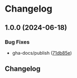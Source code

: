 # Changelog

## 1.0.0 (2024-06-18)


### Bug Fixes

* gha-docs/publish ([71db85e](https://github.com/entur/gha-docs/commit/71db85e47ea8f3d33976c7873837b2acd7c6ce4d))

## Changelog

